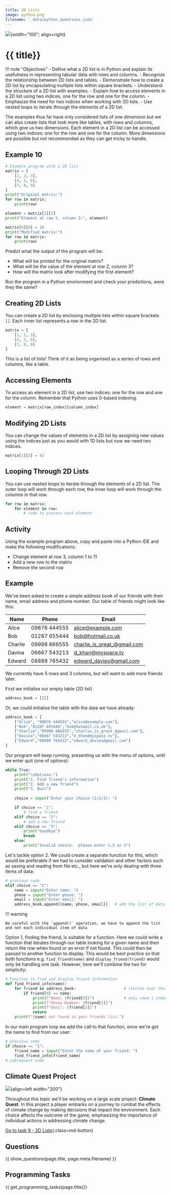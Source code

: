 ```yaml
---
title: 2D Lists
image: python.png
filename: '_data/python_questions.json'
---
```


![](../../assets/images/topics/{{image}}){width="100"; align=right}

# {{ title}}

!!! note "Objectives"
    - Define what a 2D list is in Python and explain its usefulness in representing tabular data with rows and columns.
    - Recognize the relationship between 2D lists and tables.
    - Demonstrate how to create a 2D list by encapsulating multiple lists within square brackets.
    - Understand the structure of a 2D list with examples.
    - Explain how to access elements in a 2D list using two indices, one for the row and one for the column.
    - Emphasize the need for two indices when working with 2D lists.
    - Use nested loops to iterate through the elements of a 2D list.

The examples thus far have only considered lists of one dimension but we can also create lists that look more like tables, with rows and columns, which give us two dimensions. Each element in a 2D list can be accessed using two indices: one for the row and one for the column.  More dimensions are possible but not recommended as they can get tricky to handle.

## Example 10

```python
# Example program with a 2D list
matrix = [
    [1, 2, 3],
    [4, 5, 6],
    [7, 8, 9]
]
print("Original matrix:")
for row in matrix:
    print(row)

element = matrix[1][2]
print("Element at row 2, column 3:", element)

matrix[0][0] = 10
print("Modified matrix:")
for row in matrix:
    print(row)
```

Predict what the output of the program will be:

- What will be printed for the original matrix?
- What will be the value of the element at row 2, column 3?
- How will the matrix look after modifying the first element?
   
Run the program in a Python environment and check your predictions, were they the same?

## Creating 2D Lists

You can create a 2D list by enclosing multiple lists within square brackets `[]`. Each inner list represents a row in the 2D list.

```python
matrix = [
    [1, 2, 3],
    [4, 5, 6],
    [7, 8, 9]
]
```

This is a list of lists! Think of it as being organised as a series of rows and columns, like a table.

## Accessing Elements

To access an element in a 2D list, use two indices: one for the row and one for the column. Remember that Python uses 0-based indexing.

```python
element = matrix[row_index][column_index]
```

## Modifying 2D Lists

You can change the values of elements in a 2D list by assigning new values using the indices just as you would with 1D lists but now we need two indices.

```python
matrix[1][2] = 42
```

## Looping Through 2D Lists

You can use nested loops to iterate through the elements of a 2D list.  The outer loop will work through each row, the inner loop will work through the columns in that row.

```python
for row in matrix:
    for element in row:
        # code to process each element
```

## Activity

Using the example program above, copy and paste into a Python IDE and make the following modifications:

- Change element at row 3, column 1 to 11
- Add a new row to the matrix
- Remove the second row

## Example

We've been asked to create a simple address book of our friends with their name, email address and phone number.  Our table of friends might look like this:

| Name    | Phone        | Email                       |
| ------- | ------------ | --------------------------- |
| Alice   | 09876 444555 | alice@example.com           |
| Bob     | 01287 655444 | bob@hotmail.co.uk           |
| Charlie | 09998 666555 | charlie_is_great_@gmail.com |
| Davina  | 06667 543213 | d_khan@myspace.tv           |
| Edward  | 08889 765432 | edward_davies@gmail.com     |

We currently have 5 rows and 3 columns, but will want to add more friends later.

First we initialise our empty table (2D list)

```py
address_book = [][]
```

Or, we could initialise the table with the data we have already:

```py
address_book = [
    ["Alice", "09876 444555","alice@example.com"],
    ["Bob","01287 655444","bob@hotmail.co.uk"],
    ["Charlie","09998 666555","charlie_is_great_@gmail.com"],
    ["Davina","06667 543213","d_khan@myspace.tv"],
    ["Edward","08889 765432","edward_davies@gmail.com"]
]
```

Our program will keep running, presenting us with the menu of options, until we enter quit (one of options):

```py
while True:
    print("\nOptions:")
    print("1. Find friend's information")
    print("2. Add a new friend")
    print("3. Quit")
    
    choice = input("Enter your choice (1/2/3): ")

    if choice == "1":
        # find a friend
    elif choice == "2":
        # add a new friend
    elif choice == "3":
        print("Goodbye")
        break
    else:
        print("Invalid choice.  please enter 1,2 or 3")
```

Let's tackle option 2.  We could create a separate function for this, which would be preferable if we had to consider validation and other factors such as saving and reading from  file etc., but here we're only dealing with three items of data:

```py
# previous code
elif choice == "2":
    name = input("Enter name: ")
    phone = input("Enter phone: ")
    email = input("Enter email: ")
    address_book.append([name, phone, email])   # add the list of data as a new row
```

!!! warning

    Be careful with the `append()` operation, we have to append the list and not each individual item of data

Option 1, finding the friend, is suitable for a function.  Here we could write a function that iterates through our table looking for a given name and then return the row when found or an error if not found.  This could then be passed to another function to display.  This would be best practice so that both functions e.g. `find_friend(name)` and `display_friend(friend)` would only be handling one task.  However, here we'll combine the two for simplicity:

```py
# Function to find and display friend information
def find_friend_info(name):
    for friend in address_book:                     # iterate over the list
        if friend[0] == name:
            print(f"Name: {friend[0]}")             # only need 1 index as it's the column we need
            print(f"Phone Number: {friend[1]}")
            print(f"Email: {friend[2]}")
            return
    print(f"{name} not found in your friends list.")
```

In our main program loop we add the call to that function, once we're got the name to find from our user:

```py
# previous code
if choice == "1":
    friend_name = input("Enter the name of your friend: ")
    find_friend_info(friend_name)
# subsequent code
```

## Climate Quest Project

![](../../assets/images/climate-quest.png){align=left width="200"}

Throughout this topic we'll be working on a large scale project: **Climate Quest**.  In this project a player embarks on a journey to combat the effects of climate change by making decisions that impact the environment. Each choice affects the outcome of the game, emphasizing the importance of individual actions in addressing climate change.

[Go to task 9 - 2D Lists](./climate_quest/task_9.md){:class=md-button}

## Questions

{{ show_questions(page.title, page.meta.filename) }}

## Programming Tasks

{{ get_programming_tasks(page.title)}}
